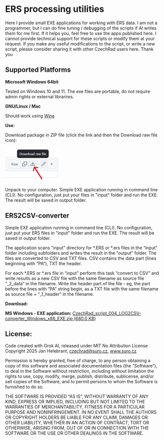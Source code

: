 # ERS processing utilities

Here I provide small EXE applications for working with ERS data. I am not a programmer, but I can do fine tuning / debugging of the scripts if AI writes them for me first. If it helps you, feel free to use the apps published here. I cannot provide technical support for these scripts or modify them at your request. If you make any useful modifications to the script, or write a new script, please consider sharing it with other CzechRad users here. Thank you

## Supported Platforms

**Microsoft Windows 64bit**

Tested on Windows 10 and 11. The exe files are portable, do not require admin rights or external librarires.

**GNU/Linux / Mac**

Should work using [Wine](https://en.wikipedia.org/wiki/Wine_(software))


**Use:**

Download package in ZIP file (click the link and then the Download raw file icon):

<img src="download_raw.png" alt="Download raw file icon">

Unpack to your computer. Simple EXE application running in command line (CLI). No configuration, just put your files in "input" folder and run the EXE. The result will be saved in output folder.

## ERS2CSV-converter

Simple EXE application running in command line (CLI). No configuration, just put your ERS files in "input" folder and run the EXE. The result will be saved in output folder.

The application scans "input" directory for *.ERS or *.ers files in the “input” folder including subfolders and writes the result in the “output” folder. The files are converted to CSV and TXT files. CSV contains the data part (lines beginning with “PA”), TXT the header. 

For each *.ERS or *.ers file in “input” perform this task “convert to CSV” and write results as a new CSV file with the same filename as source file  “_2_data” in the filename. Write the header part of the file - eg, the part before the lines with “PA” string begin, as a TXT file with the same filename as source file + “_1_header” in the filename.

**Download:** 

**MS Windows - EXE application:**
[CzechRad_script_004_LOG2CSV-converter_Windows_x86_EXE.zip (680.0 KB)](https://github.com/juhele/CzechRad/blob/main/SCRIPTS/CzechRad_script_004_LOG2CSV-converter_Windows_x86_EXE.zip)


## License:

Code created with Grok AI, released under MIT No Attribution License
Copyright 2025 Jan Helebrant, czechrad@suro.cz, www.suro.cz

Permission is hereby granted, free of charge, to any person obtaining a copy of this software and associated documentation files (the “Software”), to deal in the Software without restriction, including without limitation the rights to use, copy, modify, merge, publish, distribute, sublicense, and/or sell copies of the Software, and to permit persons to whom the Software is furnished to do so.

THE SOFTWARE IS PROVIDED “AS IS”, WITHOUT WARRANTY OF ANY KIND, EXPRESS OR IMPLIED, INCLUDING BUT NOT LIMITED TO THE WARRANTIES OF MERCHANTABILITY, FITNESS FOR A PARTICULAR PURPOSE AND NONINFRINGEMENT. IN NO EVENT SHALL THE AUTHORS OR COPYRIGHT HOLDERS BE LIABLE FOR ANY CLAIM, DAMAGES OR OTHER LIABILITY, WHETHER IN AN ACTION OF CONTRACT, TORT OR OTHERWISE, ARISING FROM, OUT OF OR IN CONNECTION WITH THE SOFTWARE OR THE USE OR OTHER DEALINGS IN THE SOFTWARE.
